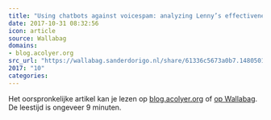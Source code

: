 ```yaml
---
title: "Using chatbots against voicespam: analyzing Lenny’s effectiveness"
date: 2017-10-31 08:32:56
icon: article
source: Wallabag
domains:
- blog.acolyer.org
src_url: "https://wallabag.sanderdorigo.nl/share/61336c5673a0b7.14805010"
2017: "10"
categories:
---
```

Het oorspronkelijke artikel kan je lezen op [blog.acolyer.org](https://blog.acolyer.org/2017/08/28/using-chatbots-against-voicespam-analyzing-lennys-effectiveness/) of [op Wallabag](https://wallabag.sanderdorigo.nl/share/61336c5673a0b7.14805010). De leestijd is ongeveer 9 minuten.